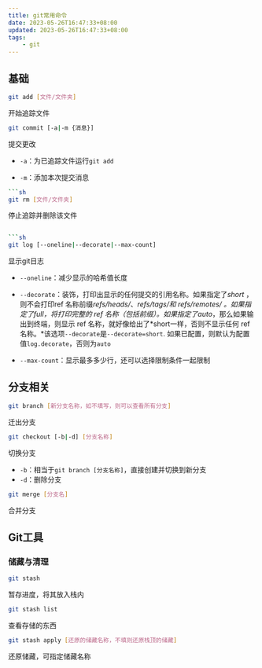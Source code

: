 ```yaml
---
title: git常用命令
date: 2023-05-26T16:47:33+08:00
updated: 2023-05-26T16:47:33+08:00
tags:
    - git
---
```


## 基础

```sh
git add [文件/文件夹]
```

开始追踪文件

```sh
git commit [-a|-m {消息}]
```

提交更改

- `-a`：为已追踪文件运行`git add`

- `-m`：添加本次提交消息  

```sh
```sh
git rm [文件/文件夹]
```

  停止追踪并删除该文件

```sh
  
```sh
git log [--oneline|--decorate|--max-count]
```

显示git日志

- `--oneline`：减少显示的哈希值长度

- `--decorate`：装饰，打印出显示的任何提交的引用名称。如果指定了*short* ，则不会打印ref 名称前缀*refs/heads/*、*refs/tags/*和 *refs/remotes/ 。*如果指定了*full*，将打印完整的 ref 名称（包括前缀）。如果指定了*auto*，那么如果输出到终端，则显示 ref 名称，就好像给出了*short一样，否则不显示任何 ref 名称。*该选项`--decorate`是`--decorate=short`. 如果已配置，则默认为配置值`log.decorate`，否则为`auto`

- `--max-count`：显示最多多少行，还可以选择限制条件一起限制

## 分支相关

```sh
git branch [新分支名称，如不填写，则可以查看所有分支]
```

迁出分支

```sh
git checkout [-b|-d] [分支名称]
```

切换分支

- `-b`：相当于`git branch [分支名称]`，直接创建并切换到新分支
- `-d`：删除分支

```sh
git merge [分支名]
```

合并分支

## Git工具

### 储藏与清理

```sh
git stash
```

暂存进度，将其放入栈内

```sh
git stash list
```

查看存储的东西

```sh
git stash apply [还原的储藏名称，不填则还原栈顶的储藏]
```

还原储藏，可指定储藏名称
